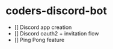 # coders-discord-bot

- [] Discord app creation
- [] Discord oauth2 + invitation flow
- [] Ping Pong feature



